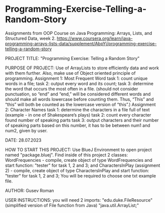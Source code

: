 # Programming-Exercise-Telling-a-Random-Story
Assignments from OOP Course on Java Programming: Arrays, Lists, and Structured Data, week 2. https://www.coursera.org/learn/java-programming-arrays-lists-data/supplement/AbpYj/programming-exercise-telling-a-random-story

PROJECT TITLE: "Programming Exercise: Telling a Random Story"

PURPOSE OF PROJECT: Use of ArrayLists to store efficiently data
                    and work with them further. Also, make use of
                    Object oriented principle of programming.
                    Assignment 1: Most Frequent Word
                    task 1: count unique words in a file;
                    task 2: output every word and its count;
                    task 3: determine the word that occurs the most 
                    often in a file. (should not consider punctuation, 
                    so “end” and “end,” will be considered different words
                    and should make all words lowercase before counting them. 
                    Thus, “This” and “this” will both be counted as the 
                    lowercase version of “this”.)
                    Assignment 2: Character Names
                    task 1: determine the characters in a file full of text 
                    (example - in one of Shakespeare’s plays)
                    task 2: count every character found number of speaking parts
                    task 3: output characters and their number of speaking
                    parts based on this number, it has to be between num1 and num2,
                    given by user.

DATE: 28.07.2023

HOW TO START THIS PROJECT: Use BlueJ Environment to open project named "package.bluej". 
                           Find inside of this project 2 classes: 
                           WordFrequencies - compile, create object of type 
                           WordFrequencies and start function: 
                           "tester" for task 1, 2 and 3; 
                           and CharactersInPlay (assignment 2) - compile, create object of 
                           type CharactersInPlay and start function: 
                           "tester" for task 1, 2 and 3; 
                           You will be required to choose one txt example file. 

AUTHOR: Gusev Roman

USER INSTRUCTIONS: you will need 2 imports: 
                   "edu.duke.FileResource" (simplified version of File function from Java)
                   "java.util.ArrayList;"

